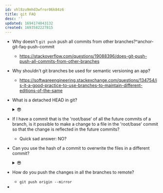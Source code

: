 ```yaml
---
id: vhl8zu9mhd3wfror06k84z6
title: git FAQ
desc: ''
updated: 1694174043132
created: 1693582227815
---
```


- Why doesn't  `git push` push all commits from other branches?^anchor-git-faq-push-commit
  - https://stackoverflow.com/questions/19088396/does-git-push-push-all-commits-from-other-branches
- Why shouldn't git branches be used for semantic versioning an app?
  - https://softwareengineering.stackexchange.com/questions/134754/is-it-a-good-practice-to-use-branches-to-maintain-different-editions-of-the-same
- What is a detached HEAD in git?
  <details>
    <summary>😎</summary>
    In Git, a "detached HEAD" state refers to a situation where the currently checked-out commit is not associated with any branch. Instead, you are directly pointing to a specific commit in the Git history. This state can occur for several reasons, and while it's not necessarily an issue, it's essential to understand when and why it happens.

    Here's how a detached HEAD state can occur and what it means:

    1. **Checkout a Specific Commit:** When you use the `git checkout` command followed by a commit's SHA-1 hash or a tag name, you switch to that particular commit directly, leaving your HEAD detached.

    2. **Checking Out a Tag:** If you check out a tag (e.g., a release version), it points to a specific commit, and you will be in a detached HEAD state.

    3. **Checking Out a Remote Branch:** If you check out a remote branch directly (not by creating a local tracking branch), you will also be in a detached HEAD state because you are not on a local branch.

    4. **After a Git Revert or Git Bisect:** During operations like `git revert` (for undoing changes) or `git bisect` (for finding faulty commits), Git can place you in a detached HEAD state temporarily to let you inspect and test specific commits.

    In a detached HEAD state:

    - You can view the commit's history, make changes, and even create new commits.
    - However, these changes won't be associated with any branch, so if you create a new commit, you should save its SHA-1 hash if you want to keep it.
    - Once you switch to a branch or create a new branch from a detached HEAD state, your changes will be associated with that branch.

    To return to a branch from a detached HEAD state, you can either:

    - Use `git checkout` followed by the name of an existing branch. This will create a new branch from the current commit and check it out, effectively moving your changes to the new branch.
    - Create a new branch with `git branch <branch-name>` while in the detached HEAD state and then check out that new branch with `git checkout <branch-name>`.
    - Commit your changes and create a new branch from the commit to preserve your work.

    Remember that working in a detached HEAD state can be useful for inspecting, testing, or making quick fixes to specific commits, but it's generally recommended to work on branches when developing new features or fixing issues to maintain a more structured and organized Git history.

  </details>
- If I have a commit that is the 'root/base' of all the future commits of a branch, is it possible to make a change to a file in the 'root/base' commit so that the change is reflected in the future commits?
  - Quick sad answer: NO?
- Can you use the hash of a commit to overwrite the files in a different commit?
  <details>
    <summary>😎</summary>
    Yes, you can use the hash of a commit to effectively overwrite the files in a different commit, but you should do this carefully as it involves rewriting Git history, which can have consequences if others are collaborating on the same repository.

    Here are the steps to overwrite files in a different commit using Git:

    1. **Identify the Target Commit:** Find the commit whose files you want to overwrite. Note its commit hash (SHA-1).

    2. **Create a New Branch:** It's a good practice to work on a new branch to avoid affecting the existing branch's history. Use the following command to create a new branch from the target commit:

      ```bash
      git checkout -b new-branch-name commit-hash
      ```

      Replace `new-branch-name` with the name of your new branch and `commit-hash` with the hash of the target commit.

    3. **Make Changes:** Make the necessary changes to the files in your working directory. You can use any text editor or IDE to make these changes.

    4. **Stage and Commit:** After making the changes, stage the modified files using `git add` and then commit the changes:

      ```bash
      git add .
      git commit -m "Updated files to overwrite the target commit"
      ```

    5. **Push Changes (Optional):** If you want to share these changes with others or store them remotely, push the branch to the remote repository:

      ```bash
      git push origin new-branch-name
      ```

    6. **Merge or Rebase (Optional):** Depending on your workflow, you can choose to merge or rebase your changes into the original branch when you're satisfied with the modifications. This brings the changes from your new branch back into the main branch.

      - To merge, use `git merge`:
        ```bash
        git checkout main
        git merge new-branch-name
        ```

      - To rebase, use `git rebase`:
        ```bash
        git checkout main
        git rebase new-branch-name
        ```

    Please be aware of the following considerations:

    - Rewriting Git history can cause problems for collaborators if others are working on the same branch, so communicate with your team if necessary.
    - Overwriting commits should be done carefully and sparingly, as it can make it challenging to track changes and understand the history of the codebase.
    - It's advisable to create backups or snapshots of your repository before making significant changes that involve rewriting history.

    Always consider the collaborative aspects and best practices of version control when making changes that affect Git history.
    
  </details>  
- How do you push the changes in all the branches to remote?
  - `git push origin --mirror`
- 


  <!-- <details>
  <summary>😎</summary>
    
  </details> -->
